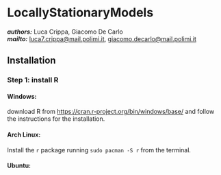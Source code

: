 # **LocallyStationaryModels**
***authors:*** Luca Crippa, Giacomo De Carlo<br>
***mailto:*** <luca7.crippa@mail.polimi.it>, <giacomo.decarlo@mail.polimi.it><br>
## **Installation**
### **Step 1: install R**
#### **Windows:**
download R from <https://cran.r-project.org/bin/windows/base/> and follow the instructions for the installation.
#### **Arch Linux:**
Install the `r` package running `sudo pacman -S r` from the terminal.
#### **Ubuntu:**



